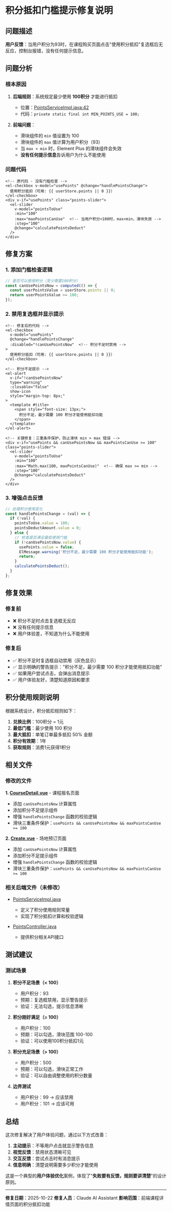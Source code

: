 # 积分抵扣门槛提示修复说明

## 问题描述

**用户反馈**：当用户积分为93时，在课程购买页面点击"使用积分抵扣"复选框后无反应，控制台报错，没有任何提示信息。

## 问题分析

### 根本原因

1. **后端规则**：系统规定最少使用 **100积分** 才能进行抵扣
   - 位置：[PointsServiceImpl.java:42](basketball-system/src/main/java/com/basketball/service/impl/PointsServiceImpl.java#L42)
   - 代码：`private static final int MIN_POINTS_USE = 100;`

2. **前端问题**：
   - 滑块组件的 `min` 值设置为 100
   - 滑块组件的 `max` 值计算为用户积分（93）
   - 当 `max < min` 时，Element Plus 的滑块组件会失效
   - **没有任何提示信息**告诉用户为什么不能使用

### 问题代码

```vue
<!-- 原代码 - 没有门槛检查 -->
<el-checkbox v-model="usePoints" @change="handlePointsChange">
  使用积分抵扣（可用: {{ userStore.points || 0 }}）
</el-checkbox>
<div v-if="usePoints" class="points-slider">
  <el-slider
    v-model="pointsToUse"
    :min="100"
    :max="maxPointsCanUse"  <!-- 当用户积分<100时，max<min，滑块失效 -->
    :step="100"
    @change="calculatePointsDeduct"
  />
</div>
```

## 修复方案

### 1. 添加门槛检查逻辑

```javascript
// 是否可以使用积分（至少需要100积分）
const canUsePointsNow = computed(() => {
  const userPointsValue = userStore.points || 0;
  return userPointsValue >= 100;
});
```

### 2. 禁用复选框并显示提示

```vue
<!-- 修复后的代码 -->
<el-checkbox
  v-model="usePoints"
  @change="handlePointsChange"
  :disabled="!canUsePointsNow"  <!-- 积分不足时禁用 -->
>
  使用积分抵扣（可用: {{ userStore.points || 0 }}）
</el-checkbox>

<!-- 积分不足提示 -->
<el-alert
  v-if="!canUsePointsNow"
  type="warning"
  :closable="false"
  show-icon
  style="margin-top: 8px;"
>
  <template #title>
    <span style="font-size: 13px;">
      积分不足，最少需要 100 积分才能使用抵扣功能
    </span>
  </template>
</el-alert>

<!-- 关键修复：三重条件保护，防止滑块 min > max 错误 -->
<div v-if="usePoints && canUsePointsNow && maxPointsCanUse >= 100" class="points-slider">
  <el-slider
    v-model="pointsToUse"
    :min="100"
    :max="Math.max(100, maxPointsCanUse)"  <!-- 确保 max >= min -->
    :step="100"
    @change="calculatePointsDeduct"
  />
</div>
```

### 3. 增强点击反馈

```javascript
// 处理积分使用变化
const handlePointsChange = (val) => {
  if (!val) {
    pointsToUse.value = 100;
    pointsDeductAmount.value = 0;
  } else {
    // 检查是否满足最低使用门槛
    if (!canUsePointsNow.value) {
      usePoints.value = false;
      ElMessage.warning('积分不足，最少需要 100 积分才能使用抵扣功能');
      return;
    }
    calculatePointsDeduct();
  }
};
```

## 修复效果

### 修复前
- ❌ 积分不足时点击复选框无反应
- ❌ 没有任何提示信息
- ❌ 用户体验差，不知道为什么不能使用

### 修复后
- ✅ 积分不足时复选框自动禁用（灰色显示）
- ✅ 显示明确的警告提示："积分不足，最少需要 100 积分才能使用抵扣功能"
- ✅ 如果用户尝试点击，会弹出消息提示
- ✅ 用户体验友好，清楚知道原因和要求

## 积分使用规则说明

根据系统设计，积分抵扣规则如下：

1. **兑换比例**：100积分 = 1元
2. **最低门槛**：最少使用 100 积分
3. **最大抵扣**：单笔订单最多抵扣 50% 金额
4. **积分有效期**：1年
5. **获取规则**：消费1元获得1积分

## 相关文件

### 修改的文件

**1. [CourseDetail.vue](basketball-web/src/views/course/CourseDetail.vue)** - 课程报名页面
  - 添加 `canUsePointsNow` 计算属性
  - 添加积分不足提示组件
  - 增强 `handlePointsChange` 函数的校验逻辑
  - 滑块三重条件保护：`usePoints && canUsePointsNow && maxPointsCanUse >= 100`

**2. [Create.vue](basketball-web/src/views/booking/Create.vue)** - 场地预订页面
  - 添加 `canUsePointsNow` 计算属性
  - 添加积分不足提示组件
  - 增强 `handlePointsChange` 函数的校验逻辑
  - 滑块三重条件保护：`usePoints && canUsePointsNow && maxPointsCanUse >= 100`

### 相关后端文件（未修改）
- [PointsServiceImpl.java](basketball-system/src/main/java/com/basketball/service/impl/PointsServiceImpl.java)
  - 定义了积分使用规则常量
  - 实现了积分抵扣计算和校验逻辑

- [PointsController.java](basketball-system/src/main/java/com/basketball/controller/PointsController.java)
  - 提供积分相关API接口

## 测试建议

### 测试场景

1. **积分不足场景（< 100）**
   - 用户积分：93
   - 预期：复选框禁用，显示警告提示
   - 验证：无法勾选，提示信息清晰

2. **积分刚好满足（= 100）**
   - 用户积分：100
   - 预期：可以勾选，滑块范围 100-100
   - 验证：可以使用100积分抵扣1元

3. **积分充足场景（> 100）**
   - 用户积分：500
   - 预期：可以勾选，滑块正常工作
   - 验证：可以自由调整使用的积分数量

4. **边界测试**
   - 用户积分：99 → 应该禁用
   - 用户积分：101 → 应该可用

## 总结

这次修复解决了用户体验问题，通过以下方式改善：

1. **主动提示**：不等用户点击就显示警告信息
2. **视觉反馈**：禁用状态清晰可见
3. **交互反馈**：尝试点击时有消息提示
4. **信息明确**：清楚说明需要多少积分才能使用

这是一个典型的**用户体验优化**案例，体现了"**失败要有反馈，规则要讲清楚**"的设计原则。

---

**修复日期**：2025-10-22
**修复人员**：Claude AI Assistant
**影响范围**：前端课程详情页面的积分抵扣功能
